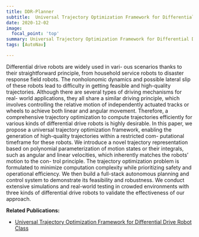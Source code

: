 ```yaml
---
title: DDR-Planner
subtitle:  Universal Trajectory Optimization Framework for Differential Drive Robot Class
date: 2020-12-02
image:
  focal_point: 'top'
summary: Universal Trajectory Optimization Framework for Differential Drive Robot Class
tags: [AutoNav]

---
```



<!--more-->

Differential drive robots are widely used in vari-
ous scenarios thanks to their straightforward principle, from
household service robots to disaster response field robots. The
nonholonomic dynamics and possible lateral slip of these robots
lead to difficulty in getting feasible and high-quality trajectories.
Although there are several types of driving mechanisms for real-
world applications, they all share a similar driving principle,
which involves controlling the relative motion of independently
actuated tracks or wheels to achieve both linear and angular
movement. Therefore, a comprehensive trajectory optimization
to compute trajectories efficiently for various kinds of differential
drive robots is highly desirable. In this paper, we propose
a universal trajectory optimization framework, enabling the
generation of high-quality trajectories within a restricted com-
putational timeframe for these robots. We introduce a novel
trajectory representation based on polynomial parameterization
of motion states or their integrals, such as angular and linear
velocities, which inherently matches the robots’ motion to the con-
trol principle. The trajectory optimization problem is formulated
to minimize computation complexity while prioritizing safety and
operational efficiency. We then build a full-stack autonomous
planning and control system to demonstrate its feasibility and
robustness. We conduct extensive simulations and real-world
testing in crowded environments with three kinds of differential
drive robots to validate the effectiveness of our approach.

**Related Publications:**
- [Universal Trajectory Optimization Framework for Differential Drive Robot Class](https://fast-fire.github.io/publication/journal-article/zmk-tase/)
